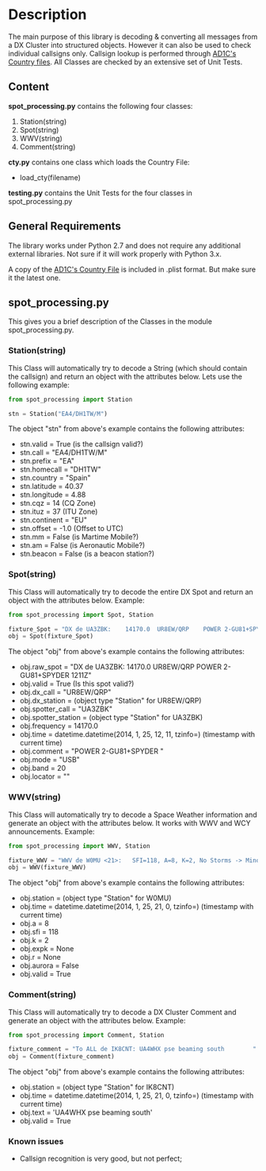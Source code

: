 # Description
The main purpose of this library is decoding & converting all messages from a DX Cluster into structured objects. However it can also be used to check individual callsigns only. Callsign lookup is performed through [AD1C's Country files](http://www.country-files.com/cty/history.htm).
All Classes are checked by an extensive set of Unit Tests.

## Content
**spot_processing.py** contains the following four classes:

1. Station(string)
2. Spot(string)
3. WWV(string)
4. Comment(string)

**cty.py** contains one class which loads the Country File:
* load_cty(filename)

**testing.py** contains the Unit Tests for the four classes in spot_processing.py

## General Requirements
The library works under Python 2.7 and does not require any additional external libraries.
Not sure if it will work properly with Python 3.x. 

A copy of the [AD1C's Country File](http://www.country-files.com/cty/history.htm) is included in .plist format. But make sure it the latest one.

## spot_processing.py
This gives you a brief description of the Classes in the module spot_processing.py.
### Station(string)
This Class will automatically try to decode a String (which should contain the callsign) and return an object with the attributes below. Lets use the following example:

```python
from spot_processing import Station

stn = Station("EA4/DH1TW/M")
```

The object "stn" from above's example contains the following attributes:
* stn.valid = True (is the callsign valid?)
* stn.call = "EA4/DH1TW/M"
* stn.prefix = "EA"
* stn.homecall = "DH1TW"
* stn.country = "Spain"
* stn.latitude = 40.37
* stn.longitude = 4.88
* stn.cqz = 14 (CQ Zone)
* stn.ituz = 37 (ITU Zone)
* stn.continent = "EU"
* stn.offset = -1.0 (Offset to UTC)
* stn.mm = False (is Martime Mobile?)
* stn.am = False (is Aeronautic Mobile?)
* stn.beacon = False (is a beacon station?)

### Spot(string)
This Class will automatically try to decode the entire DX Spot and return an object with the attributes below. Example:

```python
from spot_processing import Spot, Station

fixture_Spot = "DX de UA3ZBK:    14170.0  UR8EW/QRP    POWER 2-GU81+SPYDER            1211Z"
obj = Spot(fixture_Spot)
```

The object "obj" from above's example contains the following attributes:
* obj.raw_spot = "DX de UA3ZBK:    14170.0  UR8EW/QRP    POWER 2-GU81+SPYDER            1211Z"
* obj.valid = True (Is this spot valid?)
* obj.dx_call = "UR8EW/QRP"
* obj.dx_station = (object type "Station" for UR8EW/QRP)
* obj.spotter_call = "UA3ZBK" 
* obj.spotter_station = (object type "Station" for UA3ZBK)
* obj.frequency = 14170.0
* obj.time = datetime.datetime(2014, 1, 25, 12, 11, tzinfo=<UTC>) (timestamp with current time)
* obj.comment = "POWER 2-GU81+SPYDER           "
* obj.mode = "USB"
* obj.band = 20
* obj.locator = ""

### WWV(string)
This Class will automatically try to decode a Space Weather information and generate an object with the attributes below. It works with WWV and WCY announcements. Example:

```python
from spot_processing import WWV, Station

fixture_WWV = "WWV de W0MU <21>:   SFI=118, A=8, K=2, No Storms -> Minor w/G1 "
obj = WWV(fixture_WWV)
```

The object "obj" from above's example contains the following attributes:
* obj.station = (object type "Station" for W0MU)
* obj.time = datetime.datetime(2014, 1, 25, 21, 0, tzinfo=<UTC>) (timestamp with current time)
* obj.a = 8
* obj.sfi = 118
* obj.k = 2
* obj.expk = None
* obj.r = None
* obj.aurora = False
* obj.valid = True


### Comment(string)
This Class will automatically try to decode a DX Cluster Comment and generate an object with the attributes below. Example:

```python
from spot_processing import Comment, Station

fixture_comment = "To ALL de IK8CNT: UA4WHX pse beaming south        "
obj = Comment(fixture_comment)
```

The object "obj" from above's example contains the following attributes:
* obj.station = (object type "Station" for IK8CNT)
* obj.time = datetime.datetime(2014, 1, 25, 21, 0, tzinfo=<UTC>) (timestamp with current time)
* obj.text = 'UA4WHX pse beaming south'
* obj.valid = True


### Known issues
* Callsign recognition is very good, but not perfect;


